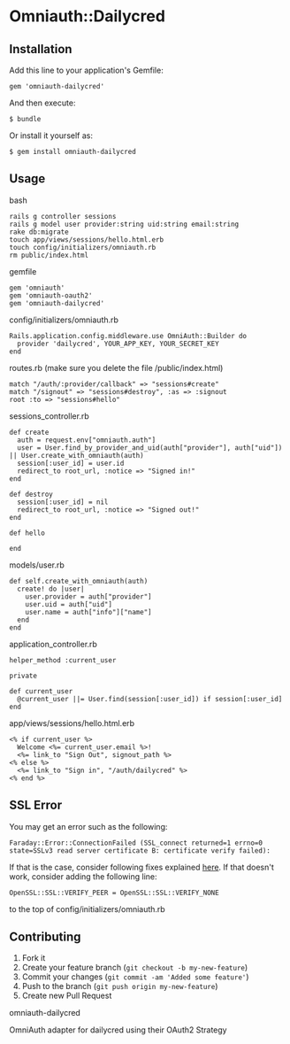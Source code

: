 # Omniauth::Dailycred

## Installation

Add this line to your application's Gemfile:

    gem 'omniauth-dailycred'

And then execute:

    $ bundle

Or install it yourself as:

    $ gem install omniauth-dailycred

## Usage

bash

    rails g controller sessions
    rails g model user provider:string uid:string email:string
    rake db:migrate
    touch app/views/sessions/hello.html.erb
    touch config/initializers/omniauth.rb
    rm public/index.html


gemfile
  
    gem 'omniauth'
    gem 'omniauth-oauth2'
    gem 'omniauth-dailycred'

config/initializers/omniauth.rb

    Rails.application.config.middleware.use OmniAuth::Builder do
      provider 'dailycred', YOUR_APP_KEY, YOUR_SECRET_KEY
    end


routes.rb (make sure you delete the file /public/index.html)

    match "/auth/:provider/callback" => "sessions#create"
    match "/signout" => "sessions#destroy", :as => :signout
    root :to => "sessions#hello"


sessions_controller.rb

    def create
      auth = request.env["omniauth.auth"]
      user = User.find_by_provider_and_uid(auth["provider"], auth["uid"]) || User.create_with_omniauth(auth)
      session[:user_id] = user.id
      redirect_to root_url, :notice => "Signed in!"
    end

    def destroy
      session[:user_id] = nil
      redirect_to root_url, :notice => "Signed out!"
    end

    def hello
      
    end


models/user.rb

    def self.create_with_omniauth(auth)
      create! do |user|
        user.provider = auth["provider"]
        user.uid = auth["uid"]
        user.name = auth["info"]["name"]
      end
    end


application_controller.rb

    helper_method :current_user

    private

    def current_user
      @current_user ||= User.find(session[:user_id]) if session[:user_id]
    end


app/views/sessions/hello.html.erb

    <% if current_user %>
      Welcome <%= current_user.email %>!
      <%= link_to "Sign Out", signout_path %>
    <% else %>
      <%= link_to "Sign in", "/auth/dailycred" %>
    <% end %>


## SSL Error

You may get an error such as the following:

    Faraday::Error::ConnectionFailed (SSL_connect returned=1 errno=0 state=SSLv3 read server certificate B: certificate verify failed):

If that is the case, consider following fixes explained [here](https://github.com/technoweenie/faraday/wiki/Setting-up-SSL-certificates). If that doesn't work, consider adding the following line: 

    OpenSSL::SSL::VERIFY_PEER = OpenSSL::SSL::VERIFY_NONE

to the top of config/initializers/omniauth.rb

## Contributing

1. Fork it
2. Create your feature branch (`git checkout -b my-new-feature`)
3. Commit your changes (`git commit -am 'Added some feature'`)
4. Push to the branch (`git push origin my-new-feature`)
5. Create new Pull Request

omniauth-dailycred

OmniAuth adapter for dailycred using their OAuth2 Strategy
